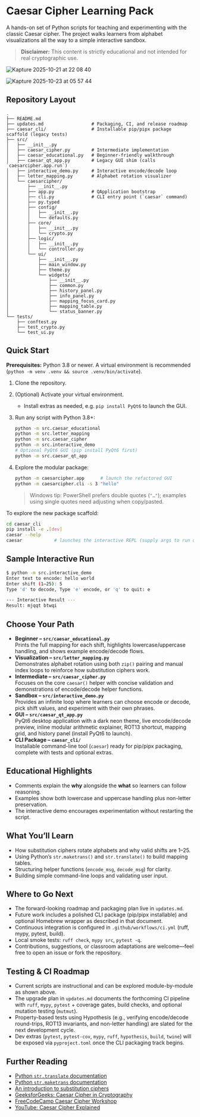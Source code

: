 Caesar Cipher Learning Pack
================================

A hands-on set of Python scripts for teaching and experimenting with the classic Caesar cipher. The project walks learners from alphabet visualizations all the way to a simple interactive sandbox.  
> **Disclaimer:** This content is strictly educational and not intended for real cryptographic use.

![Kapture 2025-10-21 at 22 08 40](https://github.com/user-attachments/assets/4e91df38-ec17-4236-91f1-705ca67bf7e0)


![Kapture 2025-10-23 at 05 57 44](https://github.com/user-attachments/assets/6f90ea47-93f0-4505-a88f-d4b8681b9542)



Repository Layout
-----------------
```
.
├── README.md
├── updates.md                  # Packaging, CI, and release roadmap
├── caesar_cli/                 # Installable pip/pipx package scaffold (legacy tests)
├── src/
│   ├── __init__.py
│   ├── caesar_cipher.py        # Intermediate implementation
│   ├── caesar_educational.py   # Beginner-friendly walkthrough
│   ├── caesar_qt_app.py        # Legacy GUI shim (calls `caesarcipher.app.run`)
│   ├── interactive_demo.py     # Interactive encode/decode loop
│   ├── letter_mapping.py       # Alphabet rotation visualizer
│   └── caesarcipher/
│       ├── __init__.py
│       ├── app.py              # QApplication bootstrap
│       ├── cli.py              # CLI entry point (`caesar` command)
│       ├── py.typed
│       ├── config/
│       │   ├── __init__.py
│       │   └── defaults.py
│       ├── core/
│       │   ├── __init__.py
│       │   └── crypto.py
│       ├── logic/
│       │   ├── __init__.py
│       │   └── controller.py
│       └── ui/
│           ├── __init__.py
│           ├── main_window.py
│           ├── theme.py
│           └── widgets/
│               ├── __init__.py
│               ├── common.py
│               ├── history_panel.py
│               ├── info_panel.py
│               ├── mapping_focus_card.py
│               ├── mapping_table.py
│               └── status_banner.py
└── tests/
    ├── conftest.py
    ├── test_crypto.py
    └── test_ui.py
```

Quick Start
-----------
**Prerequisites:** Python 3.8 or newer. A virtual environment is recommended (`python -m venv .venv && source .venv/bin/activate`).

1. Clone the repository.
2. (Optional) Activate your virtual environment.
   - Install extras as needed, e.g. `pip install PyQt6` to launch the GUI.
3. Run any script with Python 3.8+:
   ```bash
   python -m src.caesar_educational
   python -m src.letter_mapping
   python -m src.caesar_cipher
   python -m src.interactive_demo
   # Optional PyQt6 GUI (pip install PyQt6 first)
   python -m src.caesar_qt_app
   ```

4. Explore the modular package:
   ```bash
   python -m caesarcipher.app      # launch the refactored GUI
   python -m caesarcipher.cli -s 3 "hello"
   ```
   > Windows tip: PowerShell prefers double quotes (`"…"`); examples using single quotes need adjusting when copy/pasted.

To explore the new package scaffold:

```bash
cd caesar_cli
pip install -e .[dev]
caesar --help
caesar            # launches the interactive REPL (supply args to run once)
```

Sample Interactive Run
----------------------
```bash
$ python -m src.interactive_demo
Enter text to encode: hello world
Enter shift (1–25): 5
Type 'd' to decode, Type 'e' encode, or 'q' to quit: e

--- Interactive Result ---
Result: mjqqt btwqi
```

Choose Your Path
----------------
- **Beginner – `src/caesar_educational.py`**  
  Prints the full mapping for each shift, highlights lowercase/uppercase handling, and shows example encode/decode flows.
- **Visualization – `src/letter_mapping.py`**  
  Demonstrates alphabet rotation using both `zip()` pairing and manual index loops to reinforce how substitution ciphers work.
- **Intermediate – `src/caesar_cipher.py`**  
  Focuses on the core `caesar()` helper with concise validation and demonstrations of encode/decode helper functions.
- **Sandbox – `src/interactive_demo.py`**  
  Provides an infinite loop where learners can choose encode or decode, pick shift values, and experiment with their own phrases.
- **GUI – `src/caesar_qt_app.py`**  
  PyQt6 desktop application with a dark neon theme, live encode/decode preview, inline modular arithmetic explainer, ROT13 shortcut, mapping grid, and history panel (install PyQt6 to launch).
- **CLI Package – `caesar_cli/`**  
  Installable command-line tool (`caesar`) ready for pip/pipx packaging, complete with tests and optional extras.

Educational Highlights
----------------------
- Comments explain the **why** alongside the **what** so learners can follow reasoning.
- Examples show both lowercase and uppercase handling plus non-letter preservation.
- The interactive demo encourages experimentation without restarting the script.

What You’ll Learn
-----------------
- How substitution ciphers rotate alphabets and why valid shifts are 1–25.
- Using Python’s `str.maketrans()` and `str.translate()` to build mapping tables.
- Structuring helper functions (`encode_msg`, `decode_msg`) for clarity.
- Building simple command-line loops and validating user input.

Where to Go Next
----------------
- The forward-looking roadmap and packaging plan live in `updates.md`.
- Future work includes a polished CLI package (pip/pipx installable) and optional Homebrew wrapper as described in that document.
- Continuous integration is configured in `.github/workflows/ci.yml` (ruff, mypy, pytest, build).
- Local smoke tests: `ruff check`, `mypy src`, `pytest -q`.
- Contributions, suggestions, or classroom adaptations are welcome—feel free to open an issue or fork the repository.

Testing & CI Roadmap
--------------------
- Current scripts are instructional and can be explored module-by-module as shown above.
- The upgrade plan in `updates.md` documents the forthcoming CI pipeline with `ruff`, `mypy`, `pytest` + coverage gates, build checks, and optional mutation testing (`mutmut`).
- Property-based tests using Hypothesis (e.g., verifying encode/decode round-trips, ROT13 invariants, and non-letter handling) are slated for the next development cycle.
- Dev extras (`pytest`, `pytest-cov`, `mypy`, `ruff`, `hypothesis`, `build`, `twine`) will be exposed via `pyproject.toml` once the CLI packaging track begins.

Further Reading
---------------
- [Python `str.translate` documentation](https://docs.python.org/3/library/stdtypes.html#str.translate)
- [Python `str.maketrans` documentation](https://docs.python.org/3/library/stdtypes.html#str.maketrans)
- [An introduction to substitution ciphers](https://en.wikipedia.org/wiki/Substitution_cipher)
- [GeeksforGeeks: Caesar Cipher in Cryptography](https://www.geeksforgeeks.org/ethical-hacking/caesar-cipher-in-cryptography/)
- [FreeCodeCamp Caesar Cipher Workshop](https://www.freecodecamp.org/learn/full-stack-developer/workshop-caesar-cipher/step-1)
- [YouTube: Caesar Cipher Explained](https://www.youtube.com/watch?v=sMOZf4GN3oc)